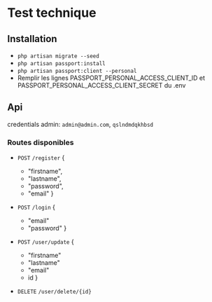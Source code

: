 # Test technique

## Installation

- `php artisan migrate --seed`
- `php artisan passport:install`
- `php artisan passport:client --personal`
- Remplir les lignes PASSPORT_PERSONAL_ACCESS_CLIENT_ID et PASSPORT_PERSONAL_ACCESS_CLIENT_SECRET du .env


## Api

credentials admin: `admin@admin.com`, `qslndmdqkhbsd`

### Routes disponibles

- `POST` `/register` {

    - "firstname",
    - "lastname",
    - "password",
    - "email"
}
- `POST` `/login` {

    - "email"
    - "password"
}

- `POST` `/user/update` {

    - "firstname"
    - "lastname"
    - "email"
    - id
}

- `DELETE` `/user/delete/{id}`
